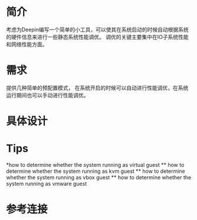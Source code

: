 # 简介
考虑为Deepin编写一个简单的小工具，可以使其在系统启动的时候自动根据系统的硬件信息来进行一些静态系统性能调优。
调优的关键主要集中在IO子系统性能和网络性能方面。

# 需求
提供几种简单的预配置模式，
在系统开启的时候可以自动进行性能调优，在系统运行期间也可以手动进行性能调优。

# 具体设计



# Tips

*how to determine whether the system running as virtual guest
** how to determine whether the system running as kvm guest
** how to determine whether the system running as vbox guest
** how to determine whether the system running as vmware guest

# 参考连接